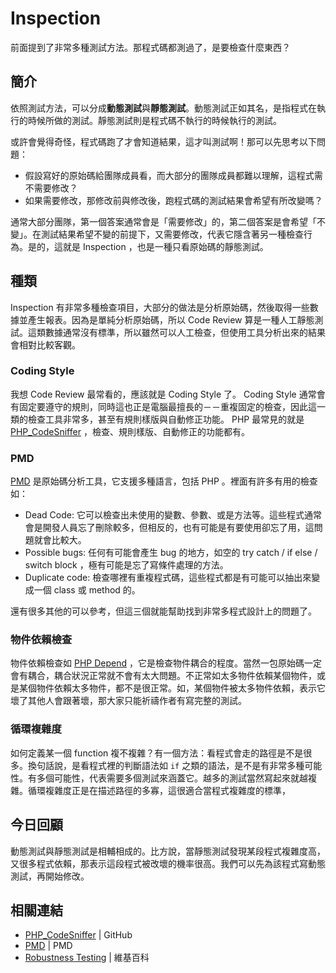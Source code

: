 # Inspection

前面提到了非常多種測試方法。那程式碼都測過了，是要檢查什麼東西？

## 簡介

依照測試方法，可以分成**動態測試**與**靜態測試**。動態測試正如其名，是指程式在執行的時候所做的測試。靜態測試則是程式碼不執行的時候執行的測試。

或許會覺得奇怪，程式碼跑了才會知道結果，這才叫測試啊！那可以先思考以下問題：

* 假設寫好的原始碼給團隊成員看，而大部分的團隊成員都難以理解，這程式需不需要修改？
* 如果需要修改，那修改前與修改後，跑程式碼的測試結果會希望有所改變嗎？

通常大部分團隊，第一個答案通常會是「需要修改」的，第二個答案是會希望「不變」。在測試結果希望不變的前提下，又需要修改，代表它隱含著另一種檢查行為。是的，這就是 Inspection ，也是一種只看原始碼的靜態測試。

## 種類

Inspection 有非常多種檢查項目，大部分的做法是分析原始碼，然後取得一些數據並產生報表。因為是單純分析原始碼，所以 Code Review 算是一種人工靜態測試。這類數據通常沒有標準，所以雖然可以人工檢查，但使用工具分析出來的結果會相對比較客觀。

### Coding Style

我想 Code Review 最常看的，應該就是 Coding Style 了。 Coding Style 通常會有固定要遵守的規則，同時這也正是電腦最擅長的－－重複固定的檢查，因此這一類的檢查工具非常多，甚至有規則樣版與自動修正功能。 PHP 最常見的就是 [PHP_CodeSniffer][] ，檢查、規則樣版、自動修正的功能都有。

### PMD

[PMD][] 是原始碼分析工具，它支援多種語言，包括 PHP 。裡面有許多有用的檢查如：

* Dead Code: 它可以檢查出未使用的變數、參數、或是方法等。這些程式通常會是開發人員忘了刪除較多，但相反的，也有可能是有要使用卻忘了用，這問題就會比較大。
* Possible bugs: 任何有可能會產生 bug 的地方，如空的 try catch / if else / switch block ，極有可能是忘了寫條件處理的方法。
* Duplicate code: 檢查哪裡有重複程式碼，這些程式都是有可能可以抽出來變成一個 class 或 method 的。

還有很多其他的可以參考，但這三個就能幫助找到非常多程式設計上的問題了。

### 物件依賴檢查

物件依賴檢查如 [PHP Depend][] ，它是檢查物件耦合的程度。當然一包原始碼一定會有耦合，耦合狀況正常就不會有太大問題。不正常如太多物件依賴某個物件，或是某個物件依賴太多物件，都不是很正常。如，某個物件被太多物件依賴，表示它壞了其他人會跟著壞，那大家只能祈禱作者有寫完整的測試。

### 循環複雜度

如何定義某一個 function 複不複雜？有一個方法：看程式會走的路徑是不是很多。換句話說，是看程式裡的判斷語法如 `if` 之類的語法，是不是有非常多種可能性。有多個可能性，代表需要多個測試來涵蓋它。越多的測試當然寫起來就越複雜。循環複雜度正是在描述路徑的多寡，這很適合當程式複雜度的標準，

## 今日回顧

動態測試與靜態測試是相輔相成的。比方說，當靜態測試發現某段程式複雜度高，又很多程式依賴，那表示這段程式被改壞的機率很高。我們可以先為該程式寫動態測試，再開始修改。

## 相關連結

* [PHP_CodeSniffer][] | GitHub
* [PMD][] | PMD
* [Robustness Testing](https://en.wikipedia.org/wiki/Robustness_testing) | 維基百科

[PHP_CodeSniffer]: https://github.com/squizlabs/PHP_CodeSniffer
[PMD]: https://pmd.github.io/
[PHP Depend]: https://pdepend.org/
